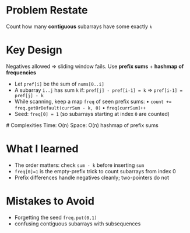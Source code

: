 # Problem Restate
Count how many **contiguous** subarrays have some exactly `k`

# Key Design
Negatives allowed => sliding window fails. Use **prefix sums** + **hashmap of frequencies**
- Let `pref[i]` be the sum of `nums[0..i]`
- A subarray `i..j` has sum `k` if: `pref[j] - pref[i-1] = k` => `pref[i-1] = pref[j] - k`
- While scanning, keep a map `freq` of seen prefix sums:
  • `count += freq.getOrDefault(currSum - k, 0)`
  • `freq[currSum]++`
- Seed: `freq[0] = 1` (so subarrays starting at index `0` are counted)

# Complexities
Time: O(n)
Space: O(n) hashmap of prefix sums

# What I learned
- The order matters: check `sum - k` before inserting `sum`
- `freq[0]=1` is the empty-prefix trick to count subarrays from index 0
- Prefix differences handle negatives cleanly; two-pointers do not

# Mistakes to Avoid
- Forgetting the seed `freq.put(0,1)`
- confusing contiguous subarrays with subsequences

